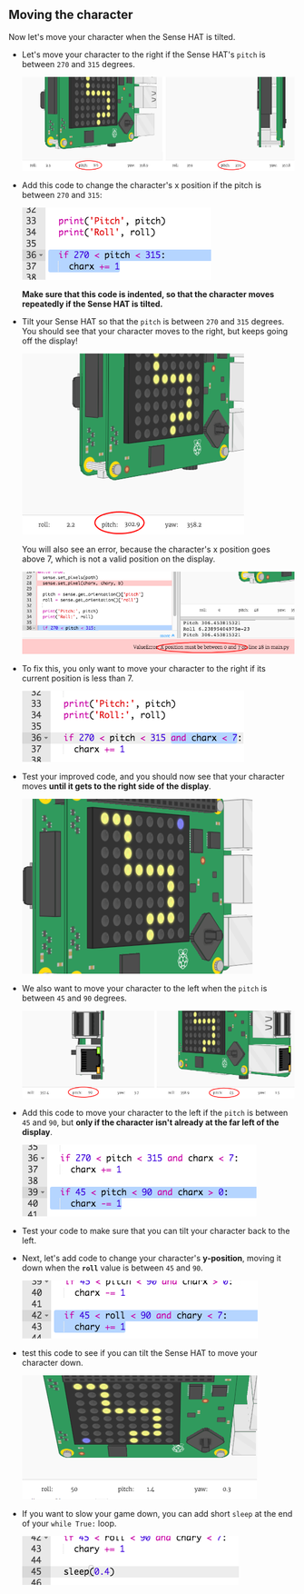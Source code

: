 ## Moving the character

Now let's move your character when the Sense HAT is tilted.

+ Let's move your character to the right if the Sense HAT's `pitch` is between `270` and `315` degrees.
    
    ![képernyőkép](images/tightrope-right-values.png)

+ Add this code to change the character's x position if the pitch is between `270` and `315`:
    
    ![screenshot](images/tightrope-charx-plus.png)
    
    **Make sure that this code is indented, so that the character moves repeatedly if the Sense HAT is tilted.**

+ Tilt your Sense HAT so that the `pitch` is between `270` and `315` degrees. You should see that your character moves to the right, but keeps going off the display!
    
    ![screenshot](images/tightrope-charx-test-bug.png)
    
    You will also see an error, because the character's x position goes above 7, which is not a valid position on the display.
    
    ![screenshot](images/tightrope-charx-test-error.png)

+ To fix this, you only want to move your character to the right if its current position is less than 7.
    
    ![screenshot](images/tightrope-charx-test-fix.png)

+ Test your improved code, and you should now see that your character moves **until it gets to the right side of the display**.
    
    ![screenshot](images/tightrope-charx-test2.png)

+ We also want to move your character to the left when the `pitch` is between `45` and `90` degrees.
    
    ![screenshot](images/tightrope-left-values.png)

+ Add this code to move your character to the left if the `pitch` is between `45` and `90`, but **only if the character isn't already at the far left of the display**.
    
    ![screenshot](images/tightrope-charx-minus.png)

+ Test your code to make sure that you can tilt your character back to the left.

+ Next, let's add code to change your character's **y-position**, moving it down when the **`roll`** value is between `45` and `90`.
    
    ![screenshot](images/tightrope-chary-plus.png)

+ test this code to see if you can tilt the Sense HAT to move your character down.
    
    ![screenshot](images/tightrope-chary-plus-test.png)

+ If you want to slow your game down, you can add short `sleep` at the end of your `while True:` loop.
    
    ![screenshot](images/tightrope-sleep.png)